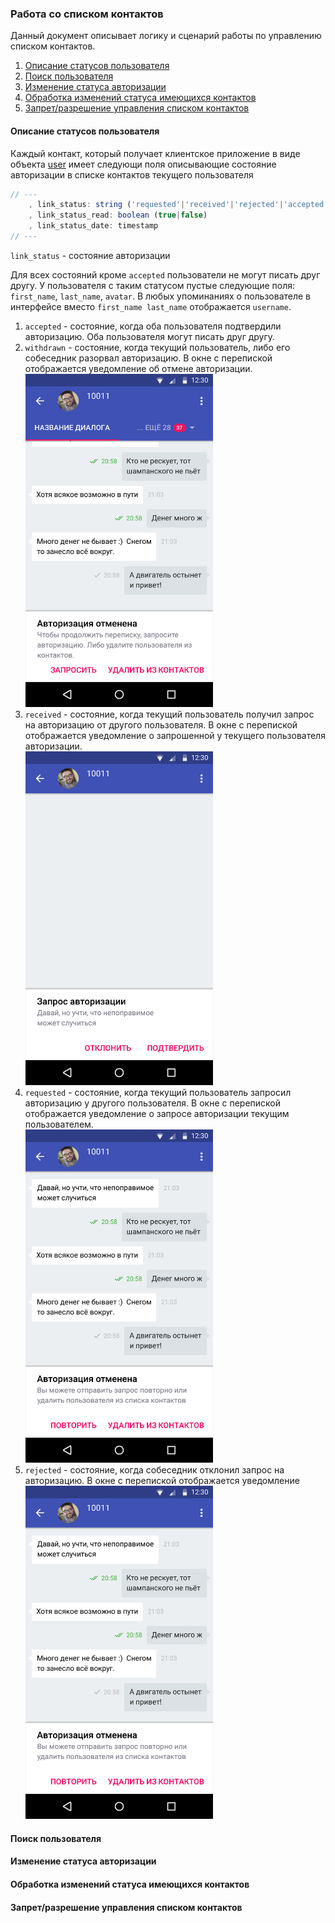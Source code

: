 ### Работа со списком контактов

Данный документ описывает логику и сценарий работы по управлению списком контактов.

1. [Описание статусов пользователя](/userlink.md#Описание-статусов-пользователя)
2. [Поиск пользователя](/userlink.md#Поиск-пользователя)
3. [Изменение статуса авторизации](/userlink.md#Изменение-статуса-авторизации)
4. [Обработка изменений статуса имеющихся контактов](/userlink.md#Обработка-изменений-статуса-имеющихся-контактов)
5. [Запрет/разрешение управления списком контактов](/userlink.md#Запретразрешение-управления-списком-контактов)

#### Описание статусов пользователя
Каждый контакт, который получает клиентское приложение в виде объекта [user](/object-types/user.md) имеет следующи поля описывающие состояние авторизации в списке контактов текущего пользователя
```javascript
// ---
    , link_status: string ('requested'|'received'|'rejected'|'accepted'|'withdrawn')
    , link_status_read: boolean (true|false)
    , link_status_date: timestamp
// ---
```

`link_status` - состояние авторизации

Для всех состояний кроме `accepted` пользователи не могут писать друг другу.
У пользователя с таким статусом пустые следующие поля: `first_name`, `last_name`, `avatar`.
В любых упоминаниях о пользователе в интерфейсе вместо `first_name last_name` отображается `username`.

1. `accepted` - состояние, когда оба пользователя подтвердили авторизацию. Оба пользователя могут писать друг другу.
1. `withdrawn` - состояние, когда текущий пользователь, либо его собеседник разорвал авторизацию.
В окне с перепиской отображается уведомление об отмене авторизации.
<br /><img src=/blob/userlink2.png width=300  />
1. `received` - состояние, когда текущий пользователь получил запрос на авторизацию от другого пользователя.
В окне с перепиской отображается уведомление о запрошенной у текущего пользователя авторизации.
<br /><img src=/blob/userlink1.png width=300  />
1. `requested` - состояние, когда текущий пользователь запросил авторизацию у другого пользователя.
В окне с перепиской отображается уведомление о запросе авторизации текущим пользователем.
<br /><img src=/blob/userlink3.png width=300  />
1. `rejected` - состояние, когда собеседник отклонил запрос на авторизацию.
В окне с перепиской отображается уведомление
<br /><img src=/blob/userlink3.png width=300  />

#### Поиск пользователя

#### Изменение статуса авторизации

#### Обработка изменений статуса имеющихся контактов

#### Запрет/разрешение управления списком контактов
